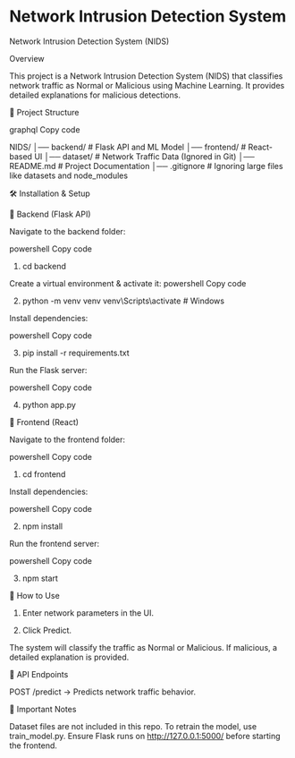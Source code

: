 # Network Intrusion Detection System


Network Intrusion Detection System (NIDS)

 Overview

This project is a Network Intrusion Detection System (NIDS) that classifies network traffic as Normal or Malicious using Machine Learning. It provides detailed explanations for malicious detections.

📂 Project Structure

graphql
Copy code

NIDS/
│── backend/          # Flask API and ML Model
│── frontend/         # React-based UI
│── dataset/          # Network Traffic Data (Ignored in Git)
│── README.md         # Project Documentation
│── .gitignore        # Ignoring large files like datasets and node_modules

🛠️ Installation & Setup

📌 Backend (Flask API)

Navigate to the backend folder:

powershell
Copy code

1. cd backend

Create a virtual environment & activate it:
powershell
Copy code

2. python -m venv venv
   venv\Scripts\activate  # Windows

Install dependencies:

powershell
Copy code

3. pip install -r requirements.txt

Run the Flask server:

powershell
Copy code

4. python app.py

📌 Frontend (React)

Navigate to the frontend folder:

powershell
Copy code

1. cd frontend

Install dependencies:

powershell
Copy code

2. npm install

Run the frontend server:

powershell
Copy code

3. npm start

🚀 How to Use

1. Enter network parameters in the UI.

2. Click Predict.

The system will classify the traffic as Normal or Malicious.
If malicious, a detailed explanation is provided.

🔗 API Endpoints

POST /predict → Predicts network traffic behavior.

📌 Important Notes

Dataset files are not included in this repo.
To retrain the model, use train_model.py.
Ensure Flask runs on http://127.0.0.1:5000/ before starting the frontend.
